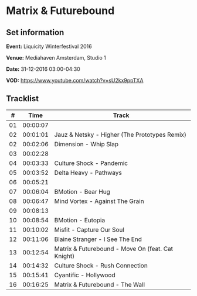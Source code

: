 # Matrix & Futurebound
## Set information
**Event:** Liquicity Winterfestival 2016

**Venue:** Mediahaven Amsterdam, Studio 1

**Date:** 31-12-2016 03:00-04:30

**VOD:** https://www.youtube.com/watch?v=sU2kx9ppTXA

## Tracklist
| \#  | Time     | Track                                             |
| --- | -------- | ------------------------------------------------- |
| 01  | 00:00:07 |                                                   |
| 02  | 00:01:01 | Jauz & Netsky - Higher (The Prototypes Remix)     |
| 02  | 00:02:06 | Dimension - Whip Slap                             |
| 03  | 00:02:28 |                                                   |
| 04  | 00:03:33 | Culture Shock - Pandemic                          |
| 05  | 00:03:52 | Delta Heavy - Pathways                            |
| 06  | 00:05:21 |                                                   |
| 07  | 00:06:04 | BMotion - Bear Hug                                |
| 08  | 00:06:47 | Mind Vortex - Against The Grain                   |
| 09  | 00:08:13 |                                                   |
| 10  | 00:08:54 | BMotion - Eutopia                                 |
| 11  | 00:10:02 | Misfit - Capture Our Soul                         |
| 12  | 00:11:06 | Blaine Stranger - I See The End                   |
| 13  | 00:12:54 | Matrix & Futurebound - Move On (feat. Cat Knight) |
| 14  | 00:14:32 | Culture Shock - Rush Connection                   |
| 15  | 00:15:41 | Cyantific - Hollywood                             |
| 16  | 00:16:25 | Matrix & Futurebound - The Wall                   |
